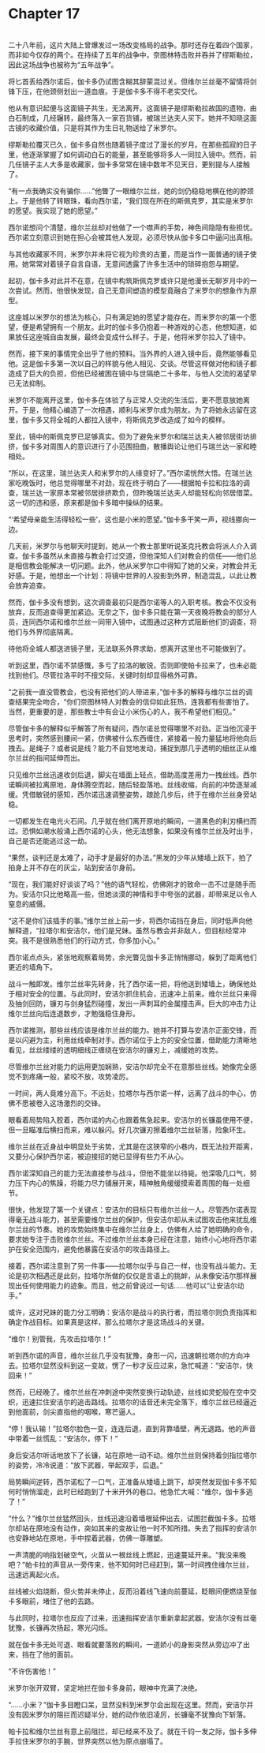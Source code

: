 # Chapter 17

<br>
二十八年前，这片大陆上曾爆发过一场改变格局的战争。那时还存在着四个国家，而非如今仅存的两个。在持续了五年的战争中，奈图林特击败并吞并了缪斯勒拉，因此这场战争也被称为“五年战争”。

将匕首丢给西尔诺后，伽卡多仍试图含糊其辞蒙混过关。但维尔兰丝毫不留情将剑锋下压，在他颈侧划出一道血痕。于是伽卡多不得不老实交代。

他从有意识起便与这面镜子共生，无法离开。这面镜子是缪斯勒拉故国的遗物，由白石制成，几经辗转，最终落入一家百货铺，被瑞兰达夫人买下。她并不知晓这面古镜的收藏价值，只是将其作为生日礼物送给了米罗尔。

缪斯勒拉覆灭已久，伽卡多自然也随着镜子度过了漫长的岁月。在那些孤寂的日子里，他逐渐掌握了如何调动白石的能量，甚至能够将多人一同拉入镜中。然而，前几任镜子主人大多是收藏家，伽卡多常常在镜中数年不见天日，更别提与人接触了。

“有一点我确实没有骗你……”他瞥了一眼维尔兰丝，她的剑仍稳稳地横在他的脖颈上。于是他转了转眼珠，看向西尔诺，“我们现在所在的斯佩克罗，其实是米罗尔的愿望。我实现了她的愿望。”

西尔诺想问个清楚，维尔兰丝却对他做了一个噤声的手势，神色间隐隐有些担忧。西尔诺立刻意识到她在担心会被其他人发现，必须尽快从伽卡多口中逼问出真相。

与其他收藏家不同，米罗尔并未将它视为珍贵的古董，而是当作一面普通的镜子使用。她常常对着镜子自言自语，无意间透露了许多生活中的琐碎抱怨与期望。

起初，伽卡多对此并不在意，在镜中构筑斯佩克罗或许只是他漫长无聊岁月中的一次尝试。然而，他很快发现，自己无意间塑造的模型竟融合了米罗尔的想象作为原型。

这座城以米罗尔的想法为核心，只有满足她的愿望才能存在。而米罗尔的第一个愿望，便是希望拥有一个朋友。此时的伽卡多仍抱着一种游戏的心态，他想知道，如果放任这座城自由发展，最终会变成什么样子。于是，他将米罗尔拉入了镜中。

然而，接下来的事情完全出乎了他的预料。当外界的人进入镜中后，竟然能够看见他。这是伽卡多第一次以自己的样貌与他人相见、交谈。尽管这样做对他和镜子都造成了巨大的负担，但他已经被困在镜中与世隔绝二十多年，与他人交流的渴望早已无法抑制。

米罗尔不能离开这里，伽卡多在体验了与正常人交流的生活后，更不愿意放她离开。于是，他精心编造了一次相遇，顺利与米罗尔成为朋友。为了将她永远留在这里，伽卡多又将全城的人都拉入镜中，将斯佩克罗改造成了如今的模样。

至此，镜中的斯佩克罗已足够真实。但为了避免米罗尔和瑞兰达夫人被邻居街坊排挤，伽卡多对周围人的意识进行了小范围扭曲，散播舆论让他们与瑞兰达一家和睦相处。

“所以，在这里，瑞兰达夫人和米罗尔的人缘变好了。”西尔诺恍然大悟。在瑞兰达家吃晚饭时，他总觉得哪里不对劲，现在终于明白了——根据帕卡拉和拉洛的调查，瑞兰达一家原本常被邻居排挤欺负，但昨晚瑞兰达夫人却能轻松向邻居借菜。这一切的违和感，原来都是伽卡多暗中操纵的结果。

“‘希望母亲能生活得轻松一些’，这也是小米的愿望。”伽卡多干笑一声，视线挪向一边。

几天前，米罗尔与他聊天时提到，她从一个教士那里听说圣克托教会将派人介入调查。伽卡多虽然从未直接与教会打过交道，但他深知人们对教会的信任——他们总是相信教会能解决一切问题。此外，他从米罗尔口中得知了她的父亲，对教会并无好感。于是，他想出一个计划：将镜中世界的人投影到外界，制造混乱，以此让教会放弃追查。

然而，伽卡多没有想到，这次调查最初只是西尔诺等人的入职考核。教会不仅没有放弃，反而追查得更加紧迫。无奈之下，伽卡多只能在第一天夜晚将教会的部分人员，连同西尔诺和维尔兰丝一同带入镜中，试图通过这种方式阻断他们的调查，将他们与外界彻底隔离。

待他将全城人都送进镜子里，无法联系外界求助，想离开这里也不可能做到了。

听到这里，西尔诺不禁感慨，多亏了拉洛的敏锐，否则即使帕卡拉来了，也未必能找到他们。尽管拉洛平时不擅交际，关键时刻却显得格外可靠。

“之前我一直没管教会，也没有把他们的人带进来，”伽卡多的解释与维尔兰丝的调查结果完全吻合，“你们奈图林特人对教会的信仰如此狂热，连我都有些害怕了。当然，更重要的是，那些教士中有会让小米伤心的人，我不希望他们相见。”

尽管伽卡多的解释似乎解答了所有疑问，西尔诺总觉得哪里不对劲。正当他沉浸于思考时，突然感到腰间一紧，仿佛被什么东西缠住，紧接着一股力量猛地将他向后拽去。是绳子？或者说是线？能力不自觉地发动，捕捉到那几乎透明的细丝正从维尔兰丝的指间延伸而出。

只见维尔兰丝迅速收剑后退，脚尖在墙面上轻点，借助高度差用力一拽丝线。西尔诺瞬间被拉离原地，身体腾空而起，随后轻盈落地。丝线收缩，向前的冲势逐渐减缓。凭借敏锐的感知，西尔诺迅速调整姿势，踉跄几步后，终于在维尔兰丝身旁站稳。

一切都发生在电光火石间。几乎就在他们离开原地的瞬间，一道黑色的利刃横扫而过。恐惧如潮水般涌上西尔诺的心头，他无法想象，如果没有维尔兰丝及时出手，自己是否还能逃过这一劫。

“果然，谈判还是太难了，动手才是最好的办法。”黑发的少年从矮墙上跃下，拍了拍身上并不存在的灰尘，站到安洁尔身前。

“现在，我们能好好谈谈了吗？”他的语气轻松，仿佛刚才的致命一击不过是随手而为。安洁尔只比他略高一些，但她淡漠的神情和手中夸张的武器，却带来足以令人窒息的威慑。

“这不是你们该插手的事。”维尔兰丝上前一步，将西尔诺挡在身后，同时低声向他解释道，“拉塔尔和安洁尔，他们是兄妹。虽然与教会并非敌人，但目标经常冲突。我不是很熟悉他们的行动方式，你多加小心。”

西尔诺点点头，紧张地观察着局势，余光瞥见伽卡多正悄悄挪动，躲到了距离他们更近的墙角下。

战斗一触即发。维尔兰丝率先转身，托了西尔诺一把，将他送到矮墙上，确保他处于相对安全的位置。与此同时，安洁尔抓住机会，迅速冲上前来。维尔兰丝只来得及抽剑回防，镰刃与剑身猛烈碰撞，发出一声刺耳的金属撞击声。巨大的冲击力让维尔兰丝向后连退数步，才勉强稳住身形。

西尔诺推测，那些丝线应该是维尔兰丝的能力。她并不打算与安洁尔正面交锋，而是以闪避为主，利用丝线牵制对手。西尔诺位于上方的安全位置，借助能力清晰地看见，丝丝缕缕的透明细线正缠绕在安洁尔的镰刃上，减缓她的攻势。

尽管维尔兰丝对能力的运用更加娴熟，安洁尔却完全不在意那些丝线。她像完全感觉不到疼痛一般，紧咬不放，攻势凌厉。

一时间，两人竟难分高下。不远处，拉塔尔与西尔诺一样，远离了战斗的中心，仿佛不愿被卷入这场激烈的交锋。

眼看着局势陷入胶着，西尔诺的内心也跟着焦急起来。安洁尔的长镰虽使用不便，但一旦瞄准后横扫而来，难以躲闪。好几次镰刃擦着维尔兰丝斩落，险象环生。

维尔兰丝在近身战中明显处于劣势，尤其是在这狭窄的小巷内，既无法拉开距离，又要分心保护西尔诺，被迫接招的她已显得有些力不从心。

西尔诺深知自己的能力无法直接参与战斗，但他不能坐以待毙。他深吸几口气，努力压下内心的焦躁，将能力尽力铺展开来，精神触角缓缓摸索着周围的每一处细节。

很快，他发现了第一个关键点：安洁尔的目标只有维尔兰丝一人。尽管西尔诺表现得毫无战斗能力，甚至需要维尔兰丝的保护，但安洁尔却从未试图攻击他来扰乱维尔兰丝的节奏。她的攻势始终集中在维尔兰丝身上，仿佛有人给了她明确的命令，要求她专注于击败维尔兰丝。不过维尔兰丝本身已经在注意，始终小心地将西尔诺护在安全范围内，避免他暴露在安洁尔的攻击路径上。

接着，西尔诺注意到了另一件事——拉塔尔似乎与自己一样，也没有战斗能力。无论是初次相遇还是此刻，拉塔尔所做的仅仅是言语上的挑衅，从未像安洁尔那样展现出任何使用能力的迹象。而且，他之前曾说过一句话……他可以“让安洁尔动手。”

或许，这对兄妹的能力分工明确：安洁尔是战斗的执行者，而拉塔尔则负责指挥和确定作战目标。如果真是这样，那么拉塔尔才是这场战斗的关键。

“维尔！别管我，先攻击拉塔尔！”

听到西尔诺的声音，维尔兰丝几乎没有犹豫，身形一闪，迅速朝拉塔尔的方向冲去。拉塔尔显然没料到这一变故，愣了一秒才反应过来，急忙喊道：“安洁尔，快回来！”

然而，已经晚了。维尔兰丝在冲刺途中突然变换行动轨迹，丝线如灵蛇般在空中交织，迅速拦住安洁尔的追击路线。拉塔尔的话音还未完全落下，维尔兰丝已经逼近到他面前，剑尖直指他的咽喉，寒芒逼人。

“停！我认输！”拉塔尔脸色一变，连连后退，直到背靠墙壁，再无退路。他的声音中带着一丝慌乱：“安洁尔，停下！”

身后安洁尔听话地放下了长镰，站在原地一动不动。维尔兰丝则保持着剑指拉塔尔的姿势，冷冷说道：“放下武器，举起双手，后退。”

局势瞬间逆转，西尔诺松了一口气，正准备从矮墙上跳下，却突然发现伽卡多不知何时悄悄溜走，此时已经跑到了十米开外的巷口。他急忙大喊：“维尔，伽卡多逃了！”

“什么？”维尔兰丝猛然回头，丝线迅速沿着墙根延伸出去，试图拦截伽卡多。拉塔尔却站在原地没有动作，突如其来的变故让他一时不知所措。失去了指挥的安洁尔也安静地站在原地，手中捏着武器，仿佛一尊雕塑。

一声清脆的响指划破空气，火苗从一根丝线上燃起，迅速蔓延开来。“我没来晚吧？”帕卡拉的声音从一旁传来，他不知何时已经赶到，第一时间拽住维尔兰丝，迅速远离起火点。

丝线被火焰烧断，但火势并未停止，反而沿着线飞速向前蔓延，眨眼间便燃烧至伽卡多眼前，堵住了他的去路。

与此同时，拉塔尔也反应了过来，迅速指挥安洁尔重新拿起武器。安洁尔没有丝毫犹豫，长镰再次扬起，寒光闪烁。

就在伽卡多无处可退、眼看就要落败的瞬间，一道娇小的身影突然从旁边冲了出来，挡在了他的面前。

“不许伤害他！”

米罗尔张开双臂，坚定地拦在伽卡多身前，眼神中充满了决绝。

“……小米？”伽卡多目瞪口呆，显然没料到米罗尔会出现在这里。然而，安洁尔并没有因米罗尔的阻拦而迟疑半分，她的动作依旧凌厉，长镰毫不犹豫向下斩落。

帕卡拉和维尔兰丝有意上前阻拦，却已经来不及了。就在千钧一发之际，伽卡多伸手拉住米罗尔的手腕，世界突然以他为原点崩塌了。
